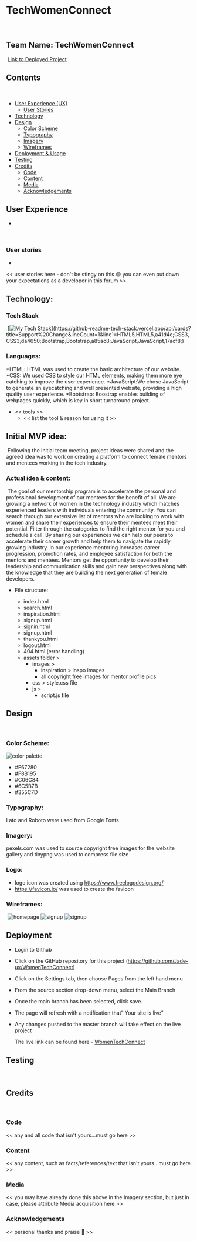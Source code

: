 # TechWomenConnect
​
## Team Name: TechWomenConnect
​
[Link to Deployed Project](https://womentechconnect.herokuapp.com/)
​
## Contents
​
* [User Experience (UX)](#user-experience)
  * [User Stories](#user-stories)
* [Technology](#technology)
* [Design](#design)
  * [Color Scheme](#color-scheme)
  * [Typography](#typography)
  * [Imagery](#imagery)
  * [Wireframes](#wireframes)
* [Deployment & Usage](#deployment)
* [Testing](#testing)
* [Credits](#credits)
  * [Code](#code)
  * [Content](#content)
  * [Media](#media)
  * [Acknowledgements](#acknowledgements)
​
## User Experience
* 

​
### User stories
* 


<< user stories here - don't be stingy on this 😅 you can even put down your expectations as a developer in this forum >>
​
## Technology:

### Tech Stack
​
[![My Tech Stack](https://github-readme-tech-stack.vercel.app/api/cards?title=Support%20Change&lineCount=1&line1=HTML5,HTML5,a41d4e;CSS3,CSS3,da4650;Bootstrap,Bootstrap,a85ac8;JavaScript,JavaScript,17acf8;)](https://github-readme-tech-stack.vercel.app/api/cards?title=Support%20Change&lineCount=1&line1=HTML5,HTML5,a41d4e;CSS3,CSS3,da4650;Bootstrap,Bootstrap,a85ac8;JavaScript,JavaScript,17acf8;)

### Languages:

*HTML: HTML was used to create the basic architecture of our website.
*CSS: We used CSS to style our HTML elements, making them more eye catching to improve the user experience.
*JavaScript:We chose JavaScript to generate an eyecatching and well presented website, providing a high quality user experience.
*Bootstrap: Boostrap enables building of webpages quickly, which is key in short turnaround project.
​
* << tools >>
  * << list the tool & reason for using it >>
​
## Initial MVP idea:
​
Following the initial team meeting, project ideas were shared and the agreed idea was to work on creating a platform to connect female mentors and mentees working in the tech industry. 
​
### Actual idea & content:
​
The goal of our mentorship program is to accelerate the personal and professional development of our mentees for the benefit of all. We are growing a network of women in the technology industry which matches experienced leaders with individuals entering the community. You can search through our extensive list of mentors who are looking to work with women and share their experiences to ensure their mentees meet their potential. Filter through the categories to find the right mentor for you and schedule a call. By sharing our experiences we can help our peers to accelerate their career growth and help them to navigate the rapidly growing industry. In our experience mentoring increases career progression, promotion rates, and employee satisfaction for both the mentors and mentees. Mentors get the opportunity to develop their leadership and communication skills and gain new perspectives along with the knowledge that they are building the next generation of female developers.
​
- File structure:
    
    - index.html
    - search.html
    - inspiration.html
    - signup.html
    - signin.html
    - signup.html
    - thankyou.html
    - logout.html
    - 404.html (error handling)
    - assets folder >
        - images > 
            - inspiration > inspo images
            - all copyright free images for mentor profile pics
        - css > style.css file
        - js > 
            - script.js file
​
## Design
​
### Color Scheme:
![color palette](static/images/readme/colour-palette.png)

- #F67280
- #F8B195
- #C06C84
- #6C5B7B
- #355C7D
​
### Typography:
Lato and Roboto were used from Google Fonts
​
### Imagery:

pexels.com was used to source copyright free images for the website gallery and tinypng was used to compress file size
​
### Logo:

- logo icon was created using https://www.freelogodesign.org/
- https://favicon.io/ was used to create the favicon

### Wireframes:
​
![homepage](static/images/readme/homepage.png)
​![signup](static/images/readme/signup.png)
​​![signup](static/images/readme/events.png)
​
## Deployment
- Login to Github
- Click on the GitHub repository for this project (https://github.com/Jade-ux/WomenTechConnect)
- Click on the Settings tab, then choose Pages from the left hand menu 
- From the source section drop-down menu, select the Main Branch
- Once the main branch has been selected, click save.
- The page will refresh with a notification that” Your site is live”
- Any changes pushed to the master branch will take effect on the live project

  The live link can be found here - [WomenTechConnect](https://womentechconnect.herokuapp.com/) 
​
## Testing



​
## Credits
​
### Code
<< any and all code that isn't yours...must go here >>
​
### Content
<< any content, such as facts/references/text that isn't yours...must go here >>
​
### Media
<< you may have already done this above in the Imagery section, but just in case, please attribute Media acquisition here >>
​
### Acknowledgements
<< personal thanks and praise 🙌 >>